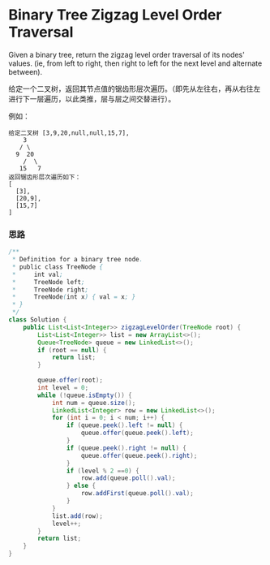 # Binary Tree Zigzag Level Order Traversal

Given a binary tree, return the zigzag level order traversal of its nodes' values. (ie, from left to right, then right to left for the next level and alternate between).

给定一个二叉树，返回其节点值的锯齿形层次遍历。（即先从左往右，再从右往左进行下一层遍历，以此类推，层与层之间交替进行）。

例如：

```
给定二叉树 [3,9,20,null,null,15,7],
    3
   / \
  9  20
    /  \
   15   7
返回锯齿形层次遍历如下：
[
  [3],
  [20,9],
  [15,7]
]
```

### 思路

```java
/**
 * Definition for a binary tree node.
 * public class TreeNode {
 *     int val;
 *     TreeNode left;
 *     TreeNode right;
 *     TreeNode(int x) { val = x; }
 * }
 */
class Solution {
    public List<List<Integer>> zigzagLevelOrder(TreeNode root) {
        List<List<Integer>> list = new ArrayList<>();
        Queue<TreeNode> queue = new LinkedList<>();
        if (root == null) {
            return list;
        }
        
        queue.offer(root);
        int level = 0;
        while (!queue.isEmpty()) {
            int num = queue.size();
            LinkedList<Integer> row = new LinkedList<>();
            for (int i = 0; i < num; i++) {
                if (queue.peek().left != null) {
                    queue.offer(queue.peek().left);
                }
                if (queue.peek().right != null) {
                    queue.offer(queue.peek().right);
                }
                if (level % 2 ==0) {
                    row.add(queue.poll().val);
                } else {
                    row.addFirst(queue.poll().val);
                }
            }
            list.add(row);
            level++;
        }
        return list;
    }
}
```